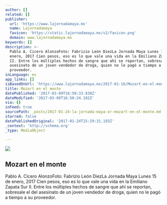 ```yaml
---
author: []
related: []
publisher:
  url: 'https://www.lajornadamaya.mx'
  name: Lajornadamaya
  favicon: 'https://static.lajornadamaya.mx/v2/favicon.png'
  domain: www.lajornadamaya.mx
keywords: []
description: >-
  Pablo A. Cicero AlonzoFoto: Fabrizio León DiezLa Jornada Maya Lunes 15 de
  enero, 2017 Cien pesos, eso es lo que vale una vida en la Emiliano Zapata Sur
  II. Entre los múltiples hechos de sangre que ahí se reportan, sobresale el del
  asesinato de un joven vendedor de droga, quien no le pagó a tiempo a su
  proveedor.
inLanguage: es
app_links: []
isBasedOnUrl: 'https://www.lajornadamaya.mx/2017-01-16/Mozart-en-el-monte'
title: Mozart en el monte
datePublished: '2017-03-09T16:50:33.838Z'
dateModified: '2017-03-09T16:50:24.102Z'
via: {}
inFeed: true
sourcePath: _posts/2017-01-24-la-jornada-maya-or-mozart-en-el-monte.md
starred: false
datePublishedOriginal: '2017-01-24T15:29:31.193Z'
_context: 'http://schema.org'
_type: MediaObject

---
```

<article style=""><img src="https://img.lajornadamaya.mx/32/z1aba5abzbbo_640-414-cover" /><h1>Mozart en el monte</h1><p>Pablo A. Cicero AlonzoFoto: Fabrizio León DiezLa Jornada Maya Lunes 15 de enero, 2017 Cien pesos, eso es lo que vale una vida en la Emiliano Zapata Sur II. Entre los múltiples hechos de sangre que ahí se reportan, sobresale el del asesinato de un joven vendedor de droga, quien no le pagó a tiempo a su proveedor.</p></article>
